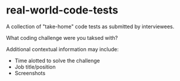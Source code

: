 # real-world-code-tests
A collection of "take-home" code tests as submitted by interviewees. 

What coding challenge were you taksed with? 

Additional contextual information may include: 
  * Time alotted to solve the challenge
  * Job title/position
  * Screenshots


